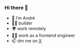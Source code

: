 ### Hi there 👋

- 👋 I’m André
- 👨‍💻 builder
- 🌍 work remotely
- 👨‍🎨 work as a frontend engineer
- 📫 dm me on [X](https://x.com/andredsnogueira)
